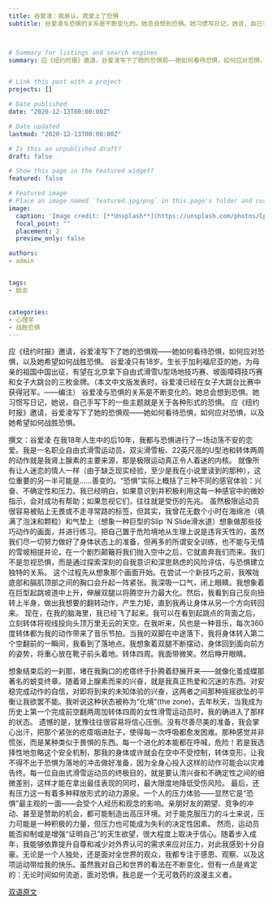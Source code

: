 ```yaml
---
title: 谷爱凌：我承认，我爱上了恐惧
subtitle: 谷爱凌与恐惧的关系是不断变化的。她总会想到恐惧。她习惯写日记，她说，自己手写下的一些主题就是关于各种形式的恐惧。



# Summary for listings and search engines
summary: 应《纽约时报》邀请，谷爱凌写下了她的恐惧观——她如何看待恐惧，如何应对恐惧，以及她希望如何战胜恐惧。


# Link this post with a project
projects: []

# Date published
date: "2020-12-13T00:00:00Z"

# Date updated
lastmod: "2020-12-13T00:00:00Z"

# Is this an unpublished draft?
draft: false

# Show this page in the Featured widget?
featured: false

# Featured image
# Place an image named `featured.jpg/png` in this page's folder and customize its options here.
image:
  caption: 'Image credit: [**Unsplash**](https://unsplash.com/photos/CpkOjOcXdUY)'
  focal_point: ""
  placement: 2
  preview_only: false

authors:
- admin


tags:
- 励志


categories:
- 心理学
- 战胜恐惧
---
```



应《纽约时报》邀请，谷爱凌写下了她的恐惧观——她如何看待恐惧，如何应对恐惧，以及她希望如何战胜恐惧。
谷爱凌只有18岁。生长于加利福尼亚的她，为母亲的祖国中国出征，有望在北京拿下自由式滑雪U型场地技巧赛、坡面障碍技巧赛和女子大跳台的三枚金牌。（本文中文版发表时，谷爱凌已经在女子大跳台比赛中获得冠军。——编注）
谷爱凌与恐惧的关系是不断变化的。她总会想到恐惧。她习惯写日记，她说，自己手写下的一些主题就是关于各种形式的恐惧。
应《纽约时报》邀请，谷爱凌写下了她的恐惧观——她如何看待恐惧，如何应对恐惧，以及她希望如何战胜恐惧。

撰文：谷爱凌
在我18年人生中的后10年，我都与恐惧进行了一场动荡不安的恋爱。我是一名职业自由式滑雪运动员，双尖滑雪板、22英尺高的U型池和转体两周的动作就是我肾上腺素的主要来源，那是极限运动真正令人着迷的内核。
就像所有让人迷恋的情人一样（由于缺乏现实经验，至少是我在小说里读到的那种），这位重要的另一半可能是……善变的。“恐惧”实际上概括了三种不同的感官体验：兴奋、不确定性和压力。我已经明白，如果意识到并积极利用这每一种感官中的微妙指示，会对成功有帮助；如果忽视它们，往往就是受伤的先兆。
虽然极限运动员很容易被贴上无畏或不走寻常路的标签，但其实，我曾花无数个小时在海绵池（填满了泡沫和颗粒）和气垫上（想象一种巨型的Slip ’N Slide滑水道）想象做那些技巧动作的画面，并进行练习。把自己置于危险境地从生理上说是违背天性的，虽然我们尽一切努力做好了身体状态上的准备，但再多的所谓安全训练，也不能与无情的雪坡相提并论，在一个剧烈颠簸将我们抛入空中之后，它就直奔我们而来。我们不是忽视恐惧，而是通过探索深刻的自我意识和深思熟虑的风险评估，与恐惧建立独特的关系。
这个过程先从想象那个画面开始。在尝试一个新技巧之前，我喉咙底部和膈肌顶部之间的胸口会升起一阵紧张。我深吸一口气，闭上眼睛。我想象着在巨型起跳坡道中上升，伸展双腿以将腾空升力最大化。然后，我看到自己反向扭转上半身，做出我想要的翻转动作，产生力矩，直到我再让身体从另一个方向转回来。
现在，在我的脑海里，我已经飞了起来。我可以在看到起跳点的背面之后，立刻转体将视线投向头顶万里无云的天空。在我听来，风也是一种音乐，每次360度转体都为我的动作带来了音乐节拍。当我的双脚在中途落下，我将身体转入第二个空翻前的一瞬间，我看到了落地点。我想象着双腿不断摆动，身体回到面向前方的姿势，将重心放在靴子前头着地。转体四周。我面带微笑。然后睁开眼睛。


想象结束后的一刹那，堵在我胸口的疙瘩终于扑腾着舒展开来——就像化茧成蝶那著名的蜕变终章。随着肾上腺素而来的兴奋，就是我真正热爱和沉迷的东西。对安稳完成动作的自信，对即将到来的未知体验的兴奋，这两者之间那种摇摇欲坠的平衡让我欲罢不能。我听说这种状态被称为“化境”(the zone)，去年秋天，当我成为历史上第一个完成前空翻两周加转体四周的女性滑雪运动员时，我的确进入了那样的状态。
遗憾的是，犹豫往往很容易将信心压倒。没有尽善尽美的准备，我会掌心出汗，把那个紧张的疙瘩咽进肚子，使得每一次呼吸都愈发困难。那种感觉并非慌张，而是某种类似于畏惧的东西。每一个进化的本能都在呼喊，危险！若是我选择性地忽略这个安全机制，那我的身体或许就会在空中不受控制，转体变形，让我不得不出于恐惧为落地的冲击做好准备，因为全身心投入这样的动作可能会以灾难告终。每一位自由式滑雪运动员的终极目的，就是要认清兴奋和不确定性之间的细微差别，这样才能在拿出最佳表现的同时，最大限度地降低受伤风险。
最后，还有压力这一有着多种释放形式的动力源泉。一个人的压力体验——显然它是“恐惧”最主观的一面——会受个人经历和观念的影响。亲朋好友的期望、竞争的冲动、甚至是赞助的机会，都可能制造出高压环境。对于能克服压力的斗士来说，压力可能是一种积极的力量，但压力也可能成为失利的决定性因素。
然而，运动员能否抑制或是增强“证明自己”的天生欲望，很大程度上取决于信心。随着步入成年，我能够依靠提升自尊和减少对外界认可的需求来应对压力，对此我感到十分自豪。无论是一个人独处，还是面对全世界的观众，我都专注于感恩、观察、以及这项运动带给我的快乐。虽然我对自己和世界的看法在不断变化，但有一点是肯定的：无论时间如何流逝，面对恐惧，我总是一个无可救药的浪漫主义者。





[双语原文](https://cn.nytimes.com/sports/20220208/eileen-gu-skiing-fear/dual/)

